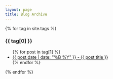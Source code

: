 ```yaml
---
layout: page
title: Blog Archive
---
```


{% for tag in site.tags %}
  <h3>{{ tag[0] }}</h3>
  <ul>
    {% for post in tag[1] %}
      <li><a href="/Double-Trouble{{ post.url }}">{{ post.date | date: "%B %Y" }} - {{ post.title }}</a></li>
    {% endfor %}
  </ul>
{% endfor %}

